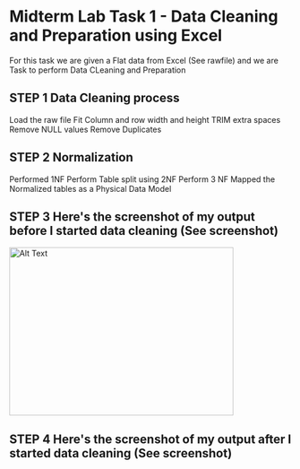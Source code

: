 # Midterm Lab Task 1 - Data Cleaning and Preparation using Excel
For this task we are given a Flat data from Excel (See rawfile) and we are Task to perform Data CLeaning and Preparation
## STEP 1 Data Cleaning process
Load the raw file
Fit Column and row width and height
TRIM extra spaces
Remove NULL values
Remove Duplicates
## STEP 2 Normalization
Performed 1NF
Perform Table split using 2NF
Perform 3 NF
Mapped the Normalized tables as a Physical Data Model
## STEP 3 Here's the screenshot of my output before I started data cleaning (See screenshot)
<img src="Images/RawData." alt="Alt Text" width="400" height="300">

## STEP 4 Here's the screenshot of my output after I started data cleaning (See screenshot)

